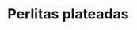 ---
title: Perlitas plateadas
date: 
draft: false

# descripcion
description : Aro trepador de plata

# precio
price: $ 880

materials: Plata 925

color: Plateado

dimensions: 

code: 01-07-0004

type: "Aros"

categories: [destacados]

# Images
# first image will be shown in the product page
images:
  # - image: "images/path_to_image"
  # La ubicacion de las imagenes es imagenes/Aros/Trepadores/01-07-0004-perlitas-plateadas
  - image: "./images/aros/trepadores/01-07-0004-perlitas-plateadas_a.jpg"
  - image: "./images/aros/trepadores/01-07-0004-perlitas-plateadas_b.jpeg"
---